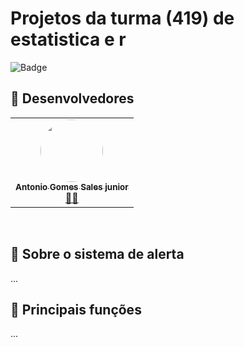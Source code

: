 # Projetos da turma (419) de estatistica e r


![Badge](https://img.shields.io/badge/Version-0.1.0-%237159c1?style=for-the-badge&logo=github) 

## 👀 Desenvolvedores
<table>
  <tr>
    <td align="center"><a href="https://github.com/Antoniojrsales"><img style="border-radius: 50%;" src="https://avatars.githubusercontent.com/u/128896865?v=4" width="100px;" alt=""/><br /><sub><b>
Antonio Gomes Sales junior</b></sub></a><br /><a href="https://github.com/Antoniojrsales" title="Antonio Gomes Sales">👨‍🚀</a></td>
    
  </tr>
</table>
<br>

##  🎯 Sobre o sistema de alerta
...

## 🎯 Principais funções
...
